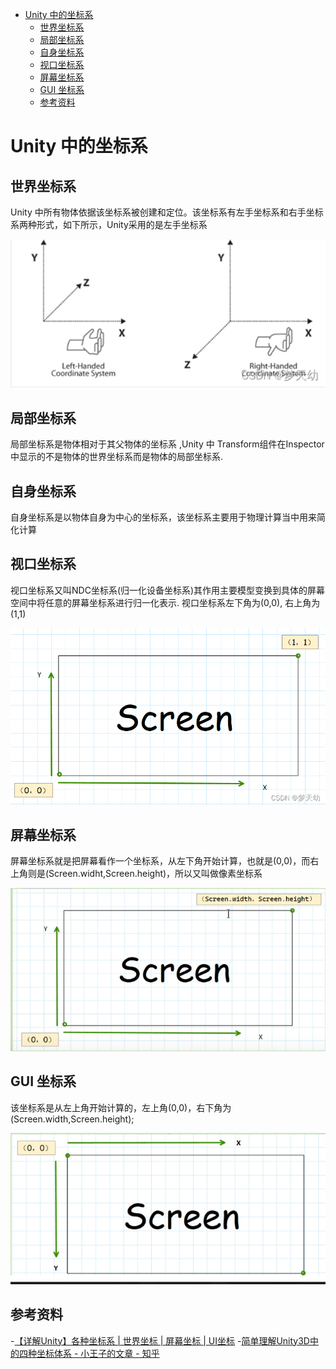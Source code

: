 
<!-- markdown-toc GFM -->

* [Unity 中的坐标系](#unity-中的坐标系)
    * [世界坐标系](#世界坐标系)
    * [局部坐标系](#局部坐标系)
    * [自身坐标系](#自身坐标系)
    * [视口坐标系](#视口坐标系)
    * [屏幕坐标系](#屏幕坐标系)
    * [GUI 坐标系](#gui-坐标系)
    * [参考资料](#参考资料)

<!-- markdown-toc -->

# Unity 中的坐标系

## 世界坐标系

Unity 中所有物体依据该坐标系被创建和定位。该坐标系有左手坐标系和右手坐标系两种形式，如下所示，Unity采用的是左手坐标系

![](pic/1.png)

## 局部坐标系

局部坐标系是物体相对于其父物体的坐标系 ,Unity 中 Transform组件在Inspector中显示的不是物体的世界坐标系而是物体的局部坐标系.

## 自身坐标系

自身坐标系是以物体自身为中心的坐标系，该坐标系主要用于物理计算当中用来简化计算

## 视口坐标系

视口坐标系又叫NDC坐标系(归一化设备坐标系)其作用主要模型变换到具体的屏幕空间中将任意的屏幕坐标系进行归一化表示. 视口坐标系左下角为(0,0), 右上角为(1,1)

![](pic/2.png)

## 屏幕坐标系

屏幕坐标系就是把屏幕看作一个坐标系，从左下角开始计算，也就是(0,0)，而右上角则是(Screen.widht,Screen.height)，所以又叫做像素坐标系

![](pic/3.png)


## GUI 坐标系

该坐标系是从左上角开始计算的，左上角(0,0)，右下角为(Screen.width,Screen.height);

![](pic/4.png)


## 参考资料

-[【详解Unity】各种坐标系 | 世界坐标 | 屏幕坐标 | UI坐标](https://www.bilibili.com/video/BV1ES4y1i7H6/?vd_source=bb33286cda74be54bbcdf853e121e4f7)
-[简单理解Unity3D中的四种坐标体系 - 小王子的文章 - 知乎](https://zhuanlan.zhihu.com/p/86088176)
